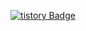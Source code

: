 <div align=center>

[![tistory Badge](http://img.shields.io/badge/-tistory%20blog-black?style=flat-square&logo=tistory&link=https://acetes-mate.tistory.com/)](https://acetes-mate.tistory.com/)

</div>
